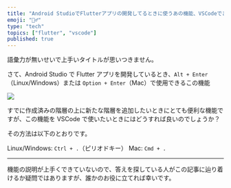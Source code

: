 ```yaml
---
title: "Android StudioでFlutterアプリの開発してるときに使うあの機能、VSCodeでどうやるの?"
emoji: "🤷‍♂️"
type: "tech"
topics: ["flutter", "vscode"]
published: true
---
```


語彙力が無いせいで上手いタイトルが思いつきません。

さて、Android Studio で Flutter アプリを開発しているとき、`Alt + Enter`（Linux/Windows）または `Option + Enter`（Mac）で使用できるこの機能

![](https://storage.googleapis.com/zenn-user-upload/xpv4h8sx6733v88c62d30v66idsa)

すでに作成済みの階層の上に新たな階層を追加したいときにとても便利な機能ですが、この機能を VSCode で使いたいときにはどうすれば良いのでしょうか？

その方法は以下のとおりです。

Linux/Windows: `Ctrl + .`（ピリオドキー）
Mac: `Cmd + .`

---
機能の説明が上手くできていないので、答えを探している人がこの記事に辿り着けるか疑問ではありますが、誰かのお役に立てれば幸いです。
